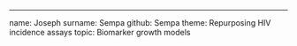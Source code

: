 ---
name: Joseph
surname: Sempa
github: Sempa
theme: Repurposing HIV incidence assays
topic: Biomarker growth models
